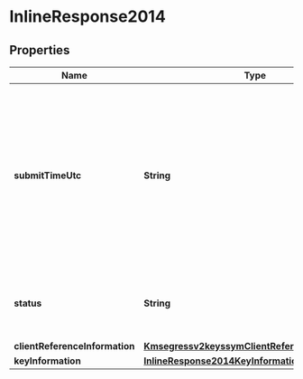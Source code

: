 
# InlineResponse2014

## Properties
Name | Type | Description | Notes
------------ | ------------- | ------------- | -------------
**submitTimeUtc** | **String** | Time of request in UTC. Format: &#x60;YYYY-MM-DDThh:mm:ssZ&#x60; Example &#x60;2016-08-11T22:47:57Z&#x60; equals August 11, 2016, at 22:47:57 (10:47:57 p.m.). The &#x60;T&#x60; separates the date and the time. The &#x60;Z&#x60; indicates UTC.  |  [optional]
**status** | **String** | The status of the submitted transaction. Possible values:  - ACCEPTED  |  [optional]
**clientReferenceInformation** | [**Kmsegressv2keyssymClientReferenceInformation**](Kmsegressv2keyssymClientReferenceInformation.md) |  |  [optional]
**keyInformation** | [**InlineResponse2014KeyInformation**](InlineResponse2014KeyInformation.md) |  |  [optional]



